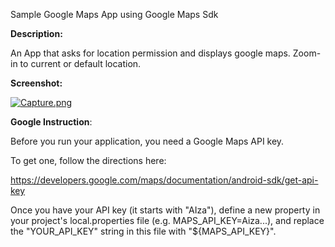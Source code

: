 Sample Google Maps App using Google Maps Sdk

**Description:**

An App that asks for location permission and displays google maps. Zoom-in to current or default location.

**Screenshot:**

[![Capture.png](https://i.postimg.cc/RZpvdH1z/Capture.png)](https://postimg.cc/9DT3FzNx)




**Google Instruction**:

Before you run your application, you need a Google Maps API key.

To get one, follow the directions here:

  https://developers.google.com/maps/documentation/android-sdk/get-api-key

Once you have your API key (it starts with "AIza"), define a new property in your
project's local.properties file (e.g. MAPS_API_KEY=Aiza...), and replace the
"YOUR_API_KEY" string in this file with "${MAPS_API_KEY}".
